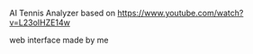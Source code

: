 
AI Tennis Analyzer based on https://www.youtube.com/watch?v=L23oIHZE14w 

web interface made by me

